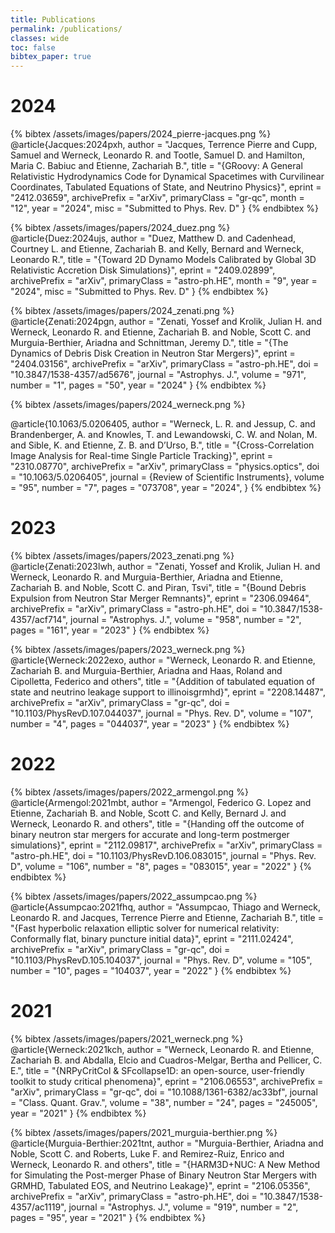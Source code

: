 ```yaml
---
title: Publications
permalink: /publications/
classes: wide
toc: false
bibtex_paper: true
---
```


# 2024
{% bibtex /assets/images/papers/2024_pierre-jacques.png %}
@article{Jacques:2024pxh,
    author = "Jacques, Terrence Pierre and Cupp, Samuel and Werneck, Leonardo R. and Tootle, Samuel D. and Hamilton, Maria C. Babiuc and Etienne, Zachariah B.",
    title = "{GRoovy: A General Relativistic Hydrodynamics Code for Dynamical Spacetimes with Curvilinear Coordinates, Tabulated Equations of State, and Neutrino Physics}",
    eprint = "2412.03659",
    archivePrefix = "arXiv",
    primaryClass = "gr-qc",
    month = "12",
    year = "2024",
    misc = "Submitted to Phys. Rev. D"
}
{% endbibtex %}

{% bibtex /assets/images/papers/2024_duez.png %}
@article{Duez:2024ujs,
    author = "Duez, Matthew D. and Cadenhead, Courtney L. and Etienne, Zachariah B. and Kelly, Bernard and Werneck, Leonardo R.",
    title = "{Toward 2D Dynamo Models Calibrated by Global 3D Relativistic Accretion Disk Simulations}",
    eprint = "2409.02899",
    archivePrefix = "arXiv",
    primaryClass = "astro-ph.HE",
    month = "9",
    year = "2024",
    misc = "Submitted to Phys. Rev. D"
}
{% endbibtex %}

{% bibtex /assets/images/papers/2024_zenati.png %}
@article{Zenati:2024pgn,
    author = "Zenati, Yossef and Krolik, Julian H. and Werneck, Leonardo R. and Etienne, Zachariah B. and Noble, Scott C. and Murguia-Berthier, Ariadna and Schnittman, Jeremy D.",
    title = "{The Dynamics of Debris Disk Creation in Neutron Star Mergers}",
    eprint = "2404.03156",
    archivePrefix = "arXiv",
    primaryClass = "astro-ph.HE",
    doi = "10.3847/1538-4357/ad5676",
    journal = "Astrophys. J.",
    volume = "971",
    number = "1",
    pages = "50",
    year = "2024"
}
{% endbibtex %}

{% bibtex /assets/images/papers/2024_werneck.png %}

@article{10.1063/5.0206405,
    author = "Werneck, L. R. and Jessup, C. and Brandenberger, A. and Knowles, T. and Lewandowski, C. W. and Nolan, M. and Sible, K. and Etienne, Z. B. and D’Urso, B.",
    title = "{Cross-Correlation Image Analysis for Real-time Single Particle Tracking}",
    eprint = "2310.08770",
    archivePrefix = "arXiv",
    primaryClass = "physics.optics",
    doi = "10.1063/5.0206405",
    journal = {Review of Scientific Instruments},
    volume = "95",
    number = "7",
    pages = "073708",
    year = "2024",
}
{% endbibtex %}

# 2023
{% bibtex /assets/images/papers/2023_zenati.png %}
@article{Zenati:2023lwh,
    author = "Zenati, Yossef and Krolik, Julian H. and Werneck, Leonardo R. and Murguia-Berthier, Ariadna and Etienne, Zachariah B. and Noble, Scott C. and Piran, Tsvi",
    title = "{Bound Debris Expulsion from Neutron Star Merger Remnants}",
    eprint = "2306.09464",
    archivePrefix = "arXiv",
    primaryClass = "astro-ph.HE",
    doi = "10.3847/1538-4357/acf714",
    journal = "Astrophys. J.",
    volume = "958",
    number = "2",
    pages = "161",
    year = "2023"
}
{% endbibtex %}

{% bibtex /assets/images/papers/2023_werneck.png %}
@article{Werneck:2022exo,
    author = "Werneck, Leonardo R. and Etienne, Zachariah B. and Murguia-Berthier, Ariadna and Haas, Roland and Cipolletta, Federico and others",
    title = "{Addition of tabulated equation of state and neutrino leakage support to illinoisgrmhd}",
    eprint = "2208.14487",
    archivePrefix = "arXiv",
    primaryClass = "gr-qc",
    doi = "10.1103/PhysRevD.107.044037",
    journal = "Phys. Rev. D",
    volume = "107",
    number = "4",
    pages = "044037",
    year = "2023"
}
{% endbibtex %}

# 2022
{% bibtex /assets/images/papers/2022_armengol.png %}
@article{Armengol:2021mbt,
    author = "Armengol, Federico G. Lopez and Etienne, Zachariah B. and Noble, Scott C. and Kelly, Bernard J. and Werneck, Leonardo R. and others",
    title = "{Handing off the outcome of binary neutron star mergers for accurate and long-term postmerger simulations}",
    eprint = "2112.09817",
    archivePrefix = "arXiv",
    primaryClass = "astro-ph.HE",
    doi = "10.1103/PhysRevD.106.083015",
    journal = "Phys. Rev. D",
    volume = "106",
    number = "8",
    pages = "083015",
    year = "2022"
}
{% endbibtex %}

{% bibtex /assets/images/papers/2022_assumpcao.png %}
@article{Assumpcao:2021fhq,
    author = "Assumpcao, Thiago and Werneck, Leonardo R. and Jacques, Terrence Pierre and Etienne, Zachariah B.",
    title = "{Fast hyperbolic relaxation elliptic solver for numerical relativity: Conformally flat, binary puncture initial data}",
    eprint = "2111.02424",
    archivePrefix = "arXiv",
    primaryClass = "gr-qc",
    doi = "10.1103/PhysRevD.105.104037",
    journal = "Phys. Rev. D",
    volume = "105",
    number = "10",
    pages = "104037",
    year = "2022"
}
{% endbibtex %}

# 2021
{% bibtex /assets/images/papers/2021_werneck.png %}
@article{Werneck:2021kch,
    author = "Werneck, Leonardo R. and Etienne, Zachariah B. and Abdalla, Elcio and Cuadros-Melgar, Bertha and Pellicer, C. E.",
    title = "{NRPyCritCol & SFcollapse1D: an open-source, user-friendly toolkit to study critical phenomena}",
    eprint = "2106.06553",
    archivePrefix = "arXiv",
    primaryClass = "gr-qc",
    doi = "10.1088/1361-6382/ac33bf",
    journal = "Class. Quant. Grav.",
    volume = "38",
    number = "24",
    pages = "245005",
    year = "2021"
}
{% endbibtex %}

{% bibtex /assets/images/papers/2021_murguia-berthier.png %}
@article{Murguia-Berthier:2021tnt,
    author = "Murguia-Berthier, Ariadna and Noble, Scott C. and Roberts, Luke F. and Remirez-Ruiz, Enrico and Werneck, Leonardo R. and others",
    title = "{HARM3D+NUC: A New Method for Simulating the Post-merger Phase of Binary Neutron Star Mergers with GRMHD, Tabulated EOS, and Neutrino Leakage}",
    eprint = "2106.05356",
    archivePrefix = "arXiv",
    primaryClass = "astro-ph.HE",
    doi = "10.3847/1538-4357/ac1119",
    journal = "Astrophys. J.",
    volume = "919",
    number = "2",
    pages = "95",
    year = "2021"
}
{% endbibtex %}

